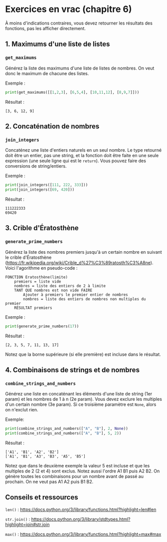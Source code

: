 # Exercices en vrac (chapitre 6)

À moins d'indications contraires, vous devez retourner les résultats des fonctions, pas les afficher directement.

## 1. Maximums d'une liste de listes
### `get_maximums`

Générez la liste des maximums d'une liste de listes de nombres. On veut donc le maximum de chacune des listes.

Exemple :
```python
print(get_maximums([[1,2,3], [6,5,4], [10,11,12], [8,9,7]]))
```
Résultat :
```
[3, 6, 12, 9]
```
## 2. Concaténation de nombres
### `join_integers`

Concaténez une liste d'entiers naturels en un seul nombre. Le type retourné doit être un entier, pas une string, et la fonction doit être faite en une seule expression (une seule ligne qui est le `return`). Vous pouvez faire des conversions de string/entiers.

Exemple :
```python
print(join_integers([111, 222, 333]))
print(join_integers([69, 420]))
```
Résultat :
```
111222333
69420
```

## 3. Crible d'Ératosthène
### `generate_prime_numbers`

Générez la liste des nombres premiers jusqu'à un certain nombre en suivant le crible d'Ératosthène (https://fr.wikipedia.org/wiki/Crible_d%27%C3%89ratosth%C3%A8ne). Voici l'agorithme en pseudo-code :
```
FONCTION Eratosthène(limite)
    premiers = liste vide
    nombres = liste des entiers de 2 à limite
    TANT QUE nombres est non vide FAIRE
        Ajouter à premiers le premier entier de nombres
        nombres = liste des entiers de nombres non multiples du premier
    RÉSULTAT premiers
```

Exemple :
```python
print(generate_prime_numbers(17))
```
Résultat :
```
[2, 3, 5, 7, 11, 13, 17]
```

Notez que la borne supérieure (si elle première) est incluse dans le résultat.

## 4. Combinaisons de strings et de nombres
### `combine_strings_and_numbers`

Générez une liste en concaténant les éléments d'une liste de string (1er param) et les nombres de 1 à n (2e param). Vous devez exclure les multiples d'un certain nombre (3e param). Si ce troisième paramètre est `None`, alors on n'exclut rien.

Exemple:
```python
print(combine_strings_and_numbers(["A", "B"], 2, None))
print(combine_strings_and_numbers(["A", "B"], 5, 2))
```
Résultat :
```
['A1', 'B1', 'A2', 'B2']
['A1', 'B1', 'A3', 'B3', 'A5', 'B5']
```

Notez que dans le deuxième exemple la valeur 5 est incluse et que les multiples de 2 (2 et 4) sont exclus. Notez aussi l'ordre A1 B1 puis A2 B2. On génère toutes les combinaisons pour un nombre avant de passé au prochain. On ne veut pas A1 A2 puis B1 B2.

## Conseils et ressources

`len()` : https://docs.python.org/3/library/functions.html?highlight=len#len

`str.join()` : https://docs.python.org/3/library/stdtypes.html?highlight=join#str.join

`max()` : https://docs.python.org/3/library/functions.html?highlight=max#max
